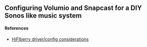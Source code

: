 ## Configuring Volumio and Snapcast for a DIY Sonos like music system

#### References 
* [HiFIberry driver/config considerations](https://www.hifiberry.com/upgrading-raspbian-to-jessie/)
